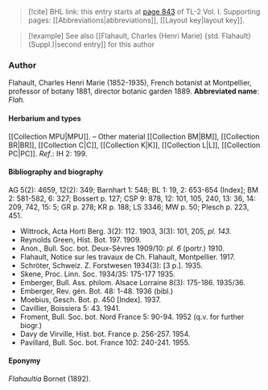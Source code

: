 > [!cite] BHL link: this entry starts at [page 843](https://www.biodiversitylibrary.org/page/33120974) of TL-2 Vol. I.
> Supporting pages: [[Abbreviations|abbreviations]], [[Layout key|layout key]].

> [!example] See also [[Flahault, Charles (Henri Marie) {std. Flahault} (Suppl.)|second entry]] for this author

### Author

Flahault, Charles Henri Marie (1852-1935), French botanist at Montpellier, professor of botany 1881, director botanic garden 1889. 
**Abbreviated name**: *Flah.*

#### Herbarium and types

[[Collection MPU|MPU]]. – Other material [[Collection BM|BM]], [[Collection BR|BR]], [[Collection C|C]], [[Collection K|K]], [[Collection L|L]], [[Collection PC|PC]].
*Ref*.: IH 2: 199.

#### Bibliography and biography

AG 5(2): 4659, 12(2): 349; Barnhart 1: 548; BL 1: 19, 2: 653-654 (Index\]; BM 2: 581-582, 6: 327; Bossert p. 127; CSP 9: 878, 12: 101, 105, 240, 13: 36, 14: 209, 742, 15: 5; GR p. 278; KR p. 188; LS 3346; MW p. 50; Plesch p. 223, 451.
- Wittrock, Acta Horti Berg. 3(2): 112. 1903, 3(3): 101, 205, *pl. 143.*
- Reynolds Green, Hist. Bot. 197. 1909.
- Anon., Bull. Soc. bot. Deux-Sèvres 1909/10: *pl. 6* (portr.) 1910.
- Flahault, Notice sur les travaux de Ch. Flahault, Montpellier. 1917.
- Schröter, Schweiz. Z. Forstwesen 1934(3): \[3 p.\]. 1935.
- Skene, Proc. Linn. Soc. 1934/35: 175-177 1935.
- Emberger, Bull. Ass. philom. Alsace Lorraine 8(3): 175-186. 1935/36.
- Emberger, Rev. gén. Bot. 48: 1-48. 1936 (bibl.)
- Moebius, Gesch. Bot. p. 450 \[Index\]. 1937.
- Cavillier, Boissiera 5: 43. 1941.
- Froment, Bull. Soc. bot. Nord France 5: 90-94. 1952 (q.v. for further biogr.)
- Davy de Virville, Hist. bot. France p. 256-257. 1954.
- Pavillard, Bull. Soc. bot. France 102: 240-241. 1955.

#### Eponymy

*Flahaultia* Bornet (1892).

